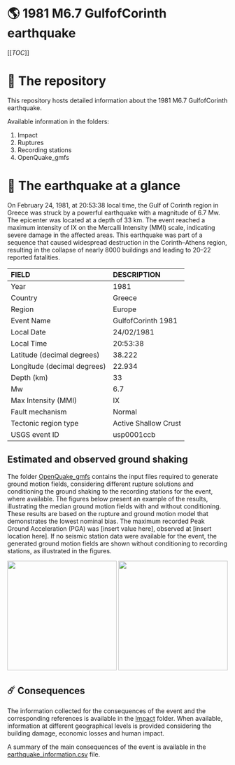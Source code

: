# 🌎 1981 M6.7 GulfofCorinth earthquake
[[_TOC_]]

# 📂 The repository

This repository hosts detailed information about the 1981 M6.7 GulfofCorinth earthquake.

Available information in the folders:

1. Impact
2. Ruptures
3. Recording stations
4. OpenQuake_gmfs


# 🚀 The earthquake at a glance 

On February 24, 1981, at 20:53:38 local time, the Gulf of Corinth region in Greece was struck by a powerful earthquake with a magnitude of 6.7 Mw. The epicenter was located at a depth of 33 km. The event reached a maximum intensity of IX on the Mercalli Intensity (MMI) scale, indicating severe damage in the affected areas. This earthquake was part of a sequence that caused widespread destruction in the Corinth–Athens region, resulting in the collapse of nearly 8000 buildings and leading to 20–22 reported fatalities. 

| FIELD | DESCRIPTION |
|:------|:------------|
| Year | 1981 |
| Country | Greece |
| Region | Europe |
| Event Name | GulfofCorinth 1981 |
| Local Date | 24/02/1981 |
| Local Time | 20:53:38 |
| Latitude (decimal degrees) | 38.222 |
| Longitude (decimal degrees) | 22.934 |
| Depth (km) | 33 |
| Mw | 6.7 |
| Max Intensity (MMI) | IX |
| Fault mechanism | Normal |
| Tectonic region type | Active Shallow Crust |
| USGS event ID | usp0001ccb |

## Estimated and observed ground shaking

The folder [OpenQuake_gmfs](./OpenQuake_gmfs/) contains the input files required to generate ground motion fields, considering different rupture solutions and conditioning the ground shaking to the recording stations for the event, where available. The figures below present an example of the results, illustrating the median ground motion fields with and without conditioning. These results are based on the rupture and ground motion model that demonstrates the lowest nominal bias. The maximum recorded Peak Ground Acceleration (PGA) was [insert value here], observed at [insert location here]. If no seismic station data were available for the event, the generated ground motion fields are shown without conditioning to recording stations, as illustrated in the figures.

<img src="./OpenQuake_gmfs/median_gmf_stations_none.png" height="250">
<img src="./OpenQuake_gmfs/median_gmf_stations_seismic.png" height="250">

## ☄️ Consequences

The information collected for the consequences of the event and the corresponding references is available in the [Impact](./Impact) folder. When available, information at different geographical levels is provided considering the building damage, economic losses and human impact.

A summary of the main consequences of the event is available in the [earthquake_information.csv](./earthquake_information.csv) file.